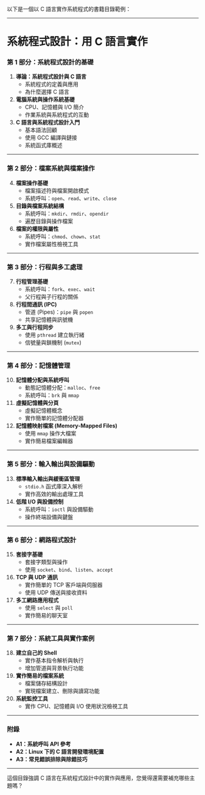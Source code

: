 以下是一個以 C 語言實作系統程式的書籍目錄範例：

---

# **系統程式設計：用 C 語言實作**

### **第 1 部分：系統程式設計的基礎**
1. **導論：系統程式設計與 C 語言**  
   - 系統程式的定義與應用  
   - 為什麼選擇 C 語言  
2. **電腦系統與操作系統基礎**  
   - CPU、記憶體與 I/O 簡介  
   - 作業系統與系統程式的互動  
3. **C 語言與系統程式設計入門**  
   - 基本語法回顧  
   - 使用 GCC 編譯與鏈接  
   - 系統函式庫概述  

---

### **第 2 部分：檔案系統與檔案操作**
4. **檔案操作基礎**  
   - 檔案描述符與檔案開啟模式  
   - 系統呼叫：`open`、`read`、`write`、`close`  
5. **目錄與檔案系統結構**  
   - 系統呼叫：`mkdir`、`rmdir`、`opendir`  
   - 遍歷目錄與操作檔案  
6. **檔案的權限與屬性**  
   - 系統呼叫：`chmod`、`chown`、`stat`  
   - 實作檔案屬性檢視工具  

---

### **第 3 部分：行程與多工處理**
7. **行程管理基礎**  
   - 系統呼叫：`fork`、`exec`、`wait`  
   - 父行程與子行程的關係  
8. **行程間通訊 (IPC)**  
   - 管道 (Pipes)：`pipe` 與 `popen`  
   - 共享記憶體與訊號機  
9. **多工與行程同步**  
   - 使用 `pthread` 建立執行緒  
   - 信號量與鎖機制 (`mutex`)  

---

### **第 4 部分：記憶體管理**
10. **記憶體分配與系統呼叫**  
    - 動態記憶體分配：`malloc`、`free`  
    - 系統呼叫：`brk` 與 `mmap`  
11. **虛擬記憶體與分頁**  
    - 虛擬記憶體概念  
    - 實作簡單的記憶體分配器  
12. **記憶體映射檔案 (Memory-Mapped Files)**  
    - 使用 `mmap` 操作大檔案  
    - 實作簡易檔案編輯器  

---

### **第 5 部分：輸入輸出與設備驅動**
13. **標準輸入輸出與緩衝區管理**  
    - `stdio.h` 函式庫深入解析  
    - 實作高效的輸出處理工具  
14. **低階 I/O 與設備控制**  
    - 系統呼叫：`ioctl` 與設備驅動  
    - 操作終端設備與鍵盤  

---

### **第 6 部分：網路程式設計**
15. **套接字基礎**  
    - 套接字類型與操作  
    - 使用 `socket`、`bind`、`listen`、`accept`  
16. **TCP 與 UDP 通訊**  
    - 實作簡單的 TCP 客戶端與伺服器  
    - 使用 UDP 傳送與接收資料  
17. **多工網路應用程式**  
    - 使用 `select` 與 `poll`  
    - 實作簡易的聊天室  

---

### **第 7 部分：系統工具與實作案例**
18. **建立自己的 Shell**  
    - 實作基本指令解析與執行  
    - 增加管道與背景執行功能  
19. **實作簡易的檔案系統**  
    - 檔案儲存結構設計  
    - 實現檔案建立、刪除與讀寫功能  
20. **系統監控工具**  
    - 實作 CPU、記憶體與 I/O 使用狀況檢視工具  

---

### **附錄**
- **A1：系統呼叫 API 參考**  
- **A2：Linux 下的 C 語言開發環境配置**  
- **A3：常見錯誤排除與除錯技巧**

---

這個目錄強調 C 語言在系統程式設計中的實作與應用，您覺得還需要補充哪些主題嗎？